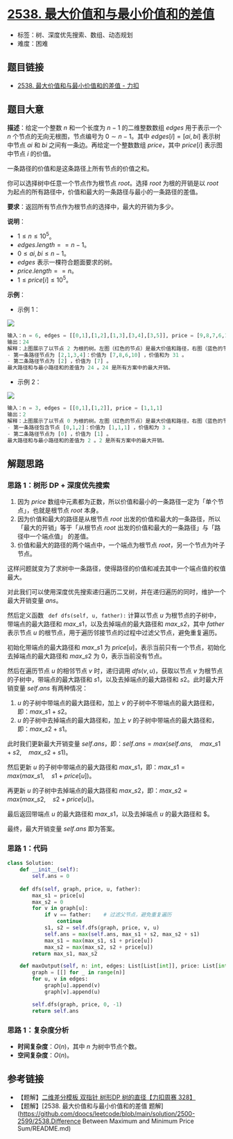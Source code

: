 # [2538. 最大价值和与最小价值和的差值](https://leetcode.cn/problems/difference-between-maximum-and-minimum-price-sum/)

- 标签：树、深度优先搜索、数组、动态规划
- 难度：困难

## 题目链接

- [2538. 最大价值和与最小价值和的差值 - 力扣](https://leetcode.cn/problems/difference-between-maximum-and-minimum-price-sum/)

## 题目大意

**描述**：给定一个整数 $n$ 和一个长度为 $n - 1$ 的二维整数数组 $edges$ 用于表示一个 $n$ 个节点的无向无根图，节点编号为 $0 \sim n - 1$。其中 $edges[i] = [ai, bi]$ 表示树中节点 $ai$ 和 $bi$ 之间有一条边。再给定一个整数数组 $price$，其中 $price[i]$ 表示图中节点 $i$ 的价值。

一条路径的价值和是这条路径上所有节点的价值之和。

你可以选择树中任意一个节点作为根节点 $root$。选择 $root$ 为根的开销是以 $root$ 为起点的所有路径中，价值和最大的一条路径与最小的一条路径的差值。

**要求**：返回所有节点作为根节点的选择中，最大的开销为多少。

**说明**：

- $1 \le n \le 10^5$。
- $edges.length == n - 1$。
- $0 \le ai, bi \le n - 1$。
- $edges$ 表示一棵符合题面要求的树。
- $price.length == n$。
- $1 \le price[i] \le 10^5$。

**示例**：

- 示例 1：

![](https://assets.leetcode.com/uploads/2022/12/01/example14.png)

```python
输入：n = 6, edges = [[0,1],[1,2],[1,3],[3,4],[3,5]], price = [9,8,7,6,10,5]
输出：24
解释：上图展示了以节点 2 为根的树。左图（红色的节点）是最大价值和路径，右图（蓝色的节点）是最小价值和路径。
- 第一条路径节点为 [2,1,3,4]：价值为 [7,8,6,10] ，价值和为 31 。
- 第二条路径节点为 [2] ，价值为 [7] 。
最大路径和与最小路径和的差值为 24 。24 是所有方案中的最大开销。
```

- 示例 2：

![](https://assets.leetcode.com/uploads/2022/11/24/p1_example2.png)

```python
输入：n = 3, edges = [[0,1],[1,2]], price = [1,1,1]
输出：2
解释：上图展示了以节点 0 为根的树。左图（红色的节点）是最大价值和路径，右图（蓝色的节点）是最小价值和路径。
- 第一条路径包含节点 [0,1,2]：价值为 [1,1,1] ，价值和为 3 。
- 第二条路径节点为 [0] ，价值为 [1] 。
最大路径和与最小路径和的差值为 2 。2 是所有方案中的最大开销。
```

## 解题思路

### 思路 1：树形 DP + 深度优先搜索

1. 因为 $price$ 数组中元素都为正数，所以价值和最小的一条路径一定为「单个节点」，也就是根节点 $root$ 本身。
2. 因为价值和最大的路径是从根节点 $root$ 出发的价值和最大的一条路径，所以「最大的开销」等于「从根节点 $root$ 出发的价值和最大的一条路径」与「路径中一个端点值」 的差值。
3. 价值和最大的路径的两个端点中，一个端点为根节点 $root$，另一个节点为叶子节点。

这样问题就变为了求树中一条路径，使得路径的价值和减去其中一个端点值的权值最大。

对此我们可以使用深度优先搜索递归遍历二叉树，并在递归遍历的同时，维护一个最大开销变量 $ans$。

然后定义函数 ` def dfs(self, u, father):` 计算以节点 $u$ 为根节点的子树中，带端点的最大路径和 $max\_s1$，以及去掉端点的最大路径和 $max\_s2$，其中 $father$ 表示节点 $u$ 的根节点，用于遍历邻接节点的过程中过滤父节点，避免重复遍历。

初始化带端点的最大路径和 $max\_s1$ 为 $price[u]$，表示当前只有一个节点，初始化去掉端点的最大路径和 $max\_s2$ 为 $0$，表示当前没有节点。

然后在遍历节点 $u$ 的相邻节点 $v$ 时，递归调用 $dfs(v, u)$，获取以节点 $v$ 为根节点的子树中，带端点的最大路径和 $s1$，以及去掉端点的最大路径和 $s2$。此时最大开销变量 $self.ans$ 有两种情况：

1. $u$ 的子树中带端点的最大路径和，加上 $v$ 的子树中不带端点的最大路径和，即：$max\_s1 + s2$。
2. $u$ 的子树中去掉端点的最大路径和，加上 $v$ 的子树中带端点的最大路径和，即：$max\_s2 + s1$。

此时我们更新最大开销变量 $self.ans$，即：$self.ans = max(self.ans, \quad max\_s1 + s2, \quad  max\_s2 + s1)$。

然后更新 $u$ 的子树中带端点的最大路径和 $max\_s1$，即：$max\_s1= max(max\_s1, \quad s1 + price[u])$。

再更新 $u$ 的子树中去掉端点的最大路径和 $max\_s2$，即：$max\_s2 = max(max\_s2, \quad s2 + price[u])$。

最后返回带端点 $u$ 的最大路径和 $max\_s1$，以及去掉端点 $u$ 的最大路径和 $。

最终，最大开销变量 $self.ans$ 即为答案。

### 思路 1：代码

```python
class Solution:
    def __init__(self):
        self.ans = 0
        
    def dfs(self, graph, price, u, father):
        max_s1 = price[u]
        max_s2 = 0
        for v in graph[u]:
            if v == father:    # 过滤父节点，避免重复遍历
                continue
            s1, s2 = self.dfs(graph, price, v, u)
            self.ans = max(self.ans, max_s1 + s2, max_s2 + s1)
            max_s1 = max(max_s1, s1 + price[u])
            max_s2 = max(max_s2, s2 + price[u])
        return max_s1, max_s2

    def maxOutput(self, n: int, edges: List[List[int]], price: List[int]) -> int:
        graph = [[] for _ in range(n)]
        for u, v in edges:
            graph[u].append(v)
            graph[v].append(u)

        self.dfs(graph, price, 0, -1)
        return self.ans
```

### 思路 1：复杂度分析

- **时间复杂度**：$O(n)$，其中 $n$ 为树中节点个数。
- **空间复杂度**：$O(n)$。

## 参考链接

- 【题解】[二维差分模板 双指针 树形DP 树的直径【力扣周赛 328】](https://www.bilibili.com/video/BV1QT41127kJ/)
- 【题解】[2538. 最大价值和与最小价值和的差值 题解](https://github.com/doocs/leetcode/blob/main/solution/2500-2599/2538.Difference Between Maximum and Minimum Price Sum/README.md)
